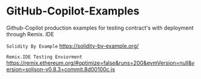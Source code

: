 # GitHub-Copilot-Examples

Github-Copilot production examples for testing contract's with deployment through Remix. IDE

```Solidity By Example``` https://solidity-by-example.org/

```Remix.IDE Testing Enviorment``` https://remix.ethereum.org/#optimize=false&runs=200&evmVersion=null&version=soljson-v0.8.3+commit.8d00100c.js


